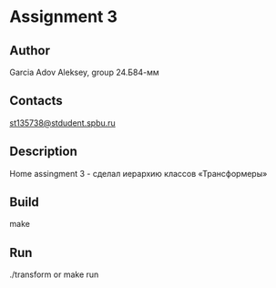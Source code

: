 # Assignment 3
## Author
Garcia Adov Aleksey, group 24.Б84-мм
## Contacts
st135738@stdudent.spbu.ru
## Description
Home assingment 3 - cделал иерархию классов «Трансформеры»
## Build
make
## Run
./transform	or	make run
